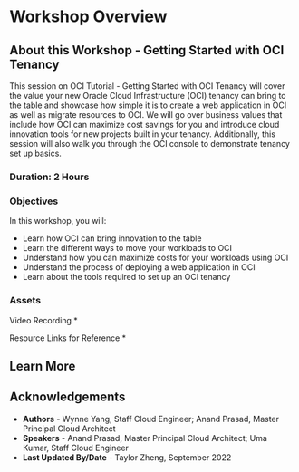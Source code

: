 # Workshop Overview

## About this Workshop - Getting Started with OCI Tenancy

This session on OCI Tutorial - Getting Started with OCI Tenancy will cover the value your new Oracle Cloud Infrastructure (OCI) tenancy can bring to the table and showcase how simple it is to create a web application in OCI as well as migrate resources to OCI. We will go over business values that include how OCI can maximize cost savings for you and introduce cloud innovation tools for new projects built in your tenancy. Additionally, this session will also walk you through the OCI console to demonstrate tenancy set up basics. 

### **Duration: 2 Hours**

### Objectives

In this workshop, you will:
* Learn how OCI can bring innovation to the table
* Learn the different ways to move your workloads to OCI
* Understand how you can maximize costs for your workloads using OCI
* Understand the process of deploying a web application in OCI
* Learn about the tools required to set up an OCI tenancy


### **Assets**

Video Recording
* 

Resource Links for Reference 
* 

## Learn More


## Acknowledgements
* **Authors** - Wynne Yang, Staff Cloud Engineer; Anand Prasad, Master Principal Cloud Architect
* **Speakers** - Anand Prasad, Master Principal Cloud Architect; Uma Kumar, Staff Cloud Engineer
* **Last Updated By/Date** - Taylor Zheng, September 2022
